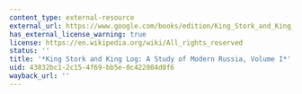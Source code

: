 ```yaml
---
content_type: external-resource
external_url: https://www.google.com/books/edition/King_Stork_and_King_Log/Q4g2AAAAMAAJ?kptab=editions&gbpv=1
has_external_license_warning: true
license: https://en.wikipedia.org/wiki/All_rights_reserved
status: ''
title: '*King Stork and King Log: A Study of Modern Russia, Volume I*'
uid: 43832bc1-2c15-4f69-bb5e-0c422004d0f6
wayback_url: ''
---
```

